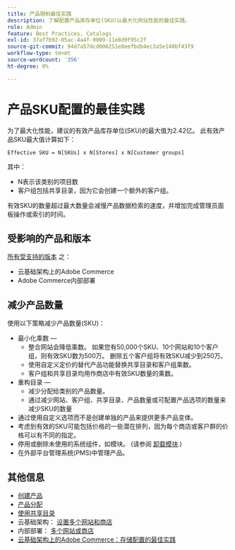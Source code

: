 ```yaml
---
title: 产品限制最佳实践
description: 了解配置产品库存单位(SKU)以最大化网站性能的最佳实践。
role: Admin
feature: Best Practices, Catalogs
exl-id: 37af7b92-05ac-4a4f-9009-11e8d9f95c2f
source-git-commit: 94d7a57dcd006251e8eefbdb4ec3a5e140bf43f9
workflow-type: tm+mt
source-wordcount: '356'
ht-degree: 0%

---
```


# 产品SKU配置的最佳实践

为了最大化性能，建议的有效产品库存单位(SKU)的最大值为2.42亿。 此有效产品SKU最大值计算如下：

```text
Effective SKU = N[SKUs] x N[Stores] x N[Customer groups]
```

其中：

- N表示该类别的项目数
- 客户组包括共享目录，因为它会创建一个额外的客户组。

有效SKU的数量超过最大数量会减慢产品数据检索的速度，并增加完成管理员面板操作或索引的时间。

## 受影响的产品和版本

[所有受支持的版本](../../../release/versions.md) 之：

- 云基础架构上的Adobe Commerce
- Adobe Commerce内部部署

## 减少产品数量

使用以下策略减少产品数量(SKU)：

- 最小化乘数 — 
   - 整合网站会降低乘数。 如果您有50,000个SKU、10个网站和10个客户组，则有效SKU数为500万。 删除五个客户组将有效SKU减少到250万。
   - 使用自定义定价的替代产品功能替换共享目录和客户组乘数。
   - 客户组和共享目录均用作商店中有效SKU数量的乘数。
- 重构目录 — 
   - 减少分配给类别的产品数量。
   - 通过减少网站、客户组、共享目录、产品数量或可配置产品选项的数量来减少SKU的数量
- 通过使用自定义选项而不是创建单独的产品来提供更多产品变体。
- 考虑到有效的SKU可能包括价格的一些潜在排列，因为每个商店或客户群的价格可以有不同的指定。
- 停用或删除未使用的系统组件，如模块。 (请参阅  [卸载模块](../../../installation/tutorials/uninstall-modules.md).)
- 在外部平台管理系统(PMS)中管理产品。

## 其他信息

- [创建产品](https://experienceleague.adobe.com/docs/commerce-admin/catalog/products/product-create.html)
- [产品分配](https://experienceleague.adobe.com/docs/commerce-admin/catalog/categories/products-in-category/categories-product-assignments.html)
- [使用共享目录](https://experienceleague.adobe.com/docs/commerce-admin/b2b/shared-catalogs/catalog-shared.html)
- 云基础架构： [设置多个网站和商店](https://devdocs.magento.com/cloud/project/project-multi-sites.html)
- 内部部署： [多个网站或商店](../../../configuration/multi-sites/ms-overview.md)
- [云基础架构上的Adobe Commerce：存储配置的最佳实践](https://devdocs.magento.com/cloud/configure/configure-best-practices.html)
